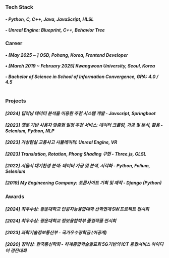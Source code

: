 <h3 align="left"> Tech Stack </h3>
<div align="left"><h5>
- Python, C, C++, Java, JavaScript, HLSL <br><br>
- Unreal Engine: Blueprint, C++, Behavior Tree
  </h5>
</div>

<h3 align="left"> Career </h3>
<div align="left"> <h5>
• [May 2025 ~ ] OSD, Pohang, Korea, Frontend Developer <br><br>
• [March 2019 ~ February 2025] Kwangwoon University, Seoul, Korea <br><br>
- Bachelor of Science in School of Information Convergence, GPA: 4.0 / 4.5 <br><br>
  </h5>
</div>


<h3 align="left"> Projects </h3>
<div align="left"> <h5>
  [2024] 딥러닝 데이터 분석을 이용한 추천 시스템 개발 - Javscript, Springboot <br><br>
  [2023] 챗봇 기반 사용자 맞춤형 일정 추천 서비스: 데이터 크롤링, 가공 및 분석, 활용 - Selenium, Python, NLP <br><br>
  [2023] 가상현실 교통사고 시뮬레이터: Unreal Engine, VR <br><br>
  [2023] Translation, Rotation, Phong Shading 구현 - Three.js, GLSL <br><br>
  [2022] 서울시 대기환경 분석: 데이터 가공 및 분석, 시각화 - Python, Folium, Selenium <br><br>
  [2019] My Engineering Company: 토론사이트 기획 및 제작 - Django (Python)
</h5>
</div>

<h3 align="left"> Awards </h3>
<div align="left"> <h5>
  [2024] 최우수상: 광운대학교 인공지능융합대학 산학연계 SW프로젝트 전시회 <br><br>
  [2024] 최우수상: 광운대학교 정보융합학부 졸업작품 전시회<br><br>
  [2023] 과학기술정보통신부 - 국가우수장학금 (이공계) <br><br>
  [2020] 장려상: 한국통신학회 - 하계종합학술발표회 5G기반의 ICT 융합서비스 아이디어 경진대회<br>
</h5>
</div>
